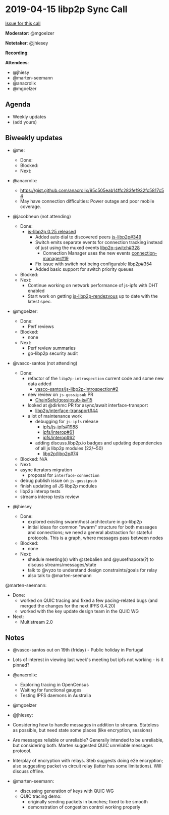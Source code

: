 # 2019-04-15 libp2p Sync Call

[Issue for this call](https://github.com/libp2p/team-mgmt/issues/16)

**Moderator**: @mgoelzer

**Notetaker**: @jhiesey

**Recording**:  

**Attendees**:
  - @jhiesy
  - @marten-seemann
  - @anacrolix
  - @mgoelzer

## Agenda

- Weekly updates 
- (add yours)

## Biweekly updates

- @me:
  - Done:
  - Blocked:
  - Next:


- @anacrolix: 
  - https://gist.github.com/anacrolix/95c505eab14ffc283fef932fc5817c54
  - May have connection difficulties: Power outage and poor mobile coverage.

- @jacobheun (not attending)
  - Done:
    - [js-libp2p 0.25 released](https://github.com/libp2p/js-libp2p/releases/tag/v0.25.0)
      - Added auto dial to discovered peers [js-libp2p#349](https://github.com/libp2p/js-libp2p/pull/349)
      - Switch emits separate events for connection tracking instead of just using the muxed events [libp2p-switch#328](https://github.com/libp2p/js-libp2p-switch/pull/328)
        - Connection Manager uses the new events [connection-manager#19](https://github.com/libp2p/js-libp2p-connection-manager/pull/19)
      - Fix issue with switch not being configurable [libp2p#354](https://github.com/libp2p/js-libp2p/pull/354)
      - Added basic support for switch priority queues
  - Blocked:
  - Next:
    - Continue working on network performance of js-ipfs with DHT enabled
    - Start work on getting [js-libp2p-rendezvous](https://github.com/libp2p/js-libp2p-rendezvous) up to date with the latest spec.  

- @mgoelzer:
  - Done:
    - Perf reviews
  - Blocked:
    - none
  - Next:
    - Perf review summaries
    - go-libp2p security audit

- @vasco-santos (not attending)
  - Done:
    - refactor of the `libp2p-introspection` current code and some new data added
      - [vasco-santos/js-libp2p-introspection#2](https://github.com/vasco-santos/js-libp2p-introspection/pull/2)
    - new review on `js-gossipsub` PR
      - [ChainSafe/gossipsub-js#15](https://github.com/ChainSafe/gossipsub-js/pull/15)
    - looked at @dirkmc PR for async/await interface-transport
      - [libp2p/interface-transport#44](https://github.com/libp2p/interface-transport/pull/44)
    - a lot of maintenance work
      - debugging for `js-ipfs` release
        - [ipfs/js-ipfs#1988](https://github.com/ipfs/js-ipfs/pull/1988)
        - [ipfs/interop#61](https://github.com/ipfs/interop/pull/61)
        - [ipfs/interop#62](https://github.com/ipfs/interop/pull/62)
      - adding discuss.libp2p.io badges and updating dependencies of all js libp2p modules (22/~50)
        - [libp2p/libp2p#74](https://github.com/libp2p/libp2p/issues/74)
  - Blocked: N/A
  - Next:
   - async iterators migration
      - proposal for `interface-connection`
   - debug publish issue on `js-gossipsub`
   - finish updating all JS libp2p modules
   - libp2p interop tests
    - streams interop tests review
    
- @jhiesey
  - Done:
    - explored existing swarm/host architecture in go-libp2p
    - initial ideas for common "swarm" structure for both messages and connections; we need a general abstraction for stateful protocols. This is a graph, where messages pass between nodes
  - Blocked:
    - none
  - Next:
    - shedule meeting(s) with @stebalien and @yusefnapora(?) to discuss streams/messages/state
    - talk to @vyzo to understand design constraints/goals for relay
    - also talk to @marten-seemann
    
@marten-seemann:
  - Done:
    - worked on QUIC tracing and fixed a few pacing-related bugs (and merged the changes for the next IPFS 0.4.20)
    - worked with the key update design team in the QUIC WG
  - Next:
    - Multistream 2.0
    

## Notes

- @vasco-santos out on 19th (friday) - Public holiday in Portugal
- Lots of interest in viewing last week's meeting but ipfs not working - is it pinned?

- @anacrolix:
  - Exploring tracing in OpenCensus
  - Waiting for functional gauges
  - Testing IPFS daemons in Australia
  
- @mgoelzer
  
- @jhiesey:
 - Considering how to handle messages in addition to streams.  Stateless as possible, but need state some places (like encryption, sessions)
 - Are messages reliable or unreliable?  Generally intended to be unreliable, but considering both.  Marten suggested QUIC unreliable messages protocol.
 - Interplay of encryption with relays.  Steb suggests doing e2e encryption; also suggesting packet vs circuit relay (latter has some limitations).  Will discuss offline.
 
- @marten-seemann:
  - discussing generation of keys with QUIC WG
  - QUIC tracing demo:
    - originally sending packets in bunches; fixed to be smooth
    - demonstration of congestion control working properly


